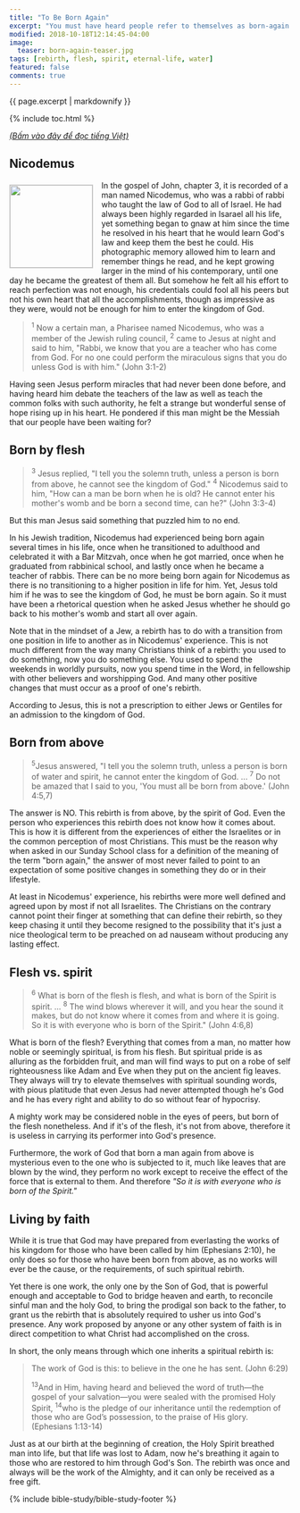 ```yaml
---
title: "To Be Born Again"
excerpt: "You must have heard people refer to themselves as born-again Christians, but what does it really mean to be born again?"
modified: 2018-10-18T12:14:45-04:00
image:
  teaser: born-again-teaser.jpg
tags: [rebirth, flesh, spirit, eternal-life, water] 
featured: false
comments: true
---
```


{{ page.excerpt | markdownify }}

{% include toc.html %}

<a href="{{ site.url }}{% post_url articles-viet/2018-06-22-To-Be-Born-Again-Viet %}"><em>(Bấm vào đây để đọc tiếng Việt)</em></a>

## Nicodemus
<img alt src="{{ site.url }}/assets/images/born-again-teaser.jpg" style="border: 1px solid #cccccc; margin: 7px 15px 0px 0px; max-width: 100%; height: 148px; padding: 0px; float: left;">
In the gospel of John, chapter 3, it is recorded of a man named Nicodemus, who was a rabbi of rabbi who taught the law of God to all of Israel. He had always been highly regarded in Isarael all his life, yet something began to gnaw at him since the time he resolved in his heart that he would learn God's law and keep them the best he could. His photographic memory allowed him to learn and remember things he read, and he kept growing larger in the mind of his contemporary, until one day he became the greatest of them all. But somehow he felt all his effort to reach perfection was not enough, his credentials could fool all his peers but not his own heart that all the accomplishments, though as impressive as they were, would not be enough for him to enter the kingdom of God.

> <sup>1</sup> Now a certain man, a Pharisee named Nicodemus, who was a member of the Jewish ruling council,  <sup>2</sup> came to Jesus at night and said to him, "Rabbi, we know that you are a teacher who has come from God. For no one could perform the miraculous signs that you do unless God is with him." (John 3:1-2)

Having seen Jesus perform miracles that had never been done before, and having heard him debate the teachers of the law as well as teach the common folks with such authority, he felt a strange but wonderful sense of hope rising up in his heart. He pondered if this man might be the Messiah that our people have been waiting for?

## Born by flesh

> <sup>3</sup> Jesus replied, "I tell you the solemn truth, unless a person is born from above, he cannot see the kingdom of God."  <sup>4</sup> Nicodemus said to him, "How can a man be born when he is old? He cannot enter his mother's womb and be born a second time, can he?" (John 3:3-4)

But this man Jesus said something that puzzled him to no end.

In his Jewish tradition, Nicodemus had experienced being born again several times in his life, once when he transitioned to adulthood and celebrated it with a Bar Mitzvah, once when he got married, once when he graduated from rabbinical school, and lastly once when he became a teacher of rabbis. There can be no more being born again for Nicodemus as there is no transitioning to a higher position in life for him. Yet, Jesus told him if he was to see the kingdom of God, he must be born again. So it must have been a rhetorical question when he asked Jesus whether he should go back to his mother's womb and start all over again.

Note that in the mindset of a Jew, a rebirth has to do with a transition from one position in life to another as in Nicodemus' experience. This is not much different from the way many Christians think of a rebirth: you used to do something, now you do something else. You used to spend the weekends in worldly pursuits, now you spend time in the Word, in fellowship with other believers and worshipping God. And many other positive changes that must occur as a proof of one's rebirth.



According to Jesus, this is not a prescription to either Jews or Gentiles for an admission to the kingdom of God.

## Born from above

>  <sup>5</sup>Jesus answered, "I tell you the solemn truth, unless a person is born of water and spirit, he cannot enter the kingdom of God.  ...  <sup>7</sup> Do not be amazed that I said to you, 'You must all be born from above.' (John 4:5,7)

The answer is NO. This rebirth is from above, by the spirit of God. Even the person who experiences this rebirth does not know how it comes about. This is how it is different from the experiences of either the Israelites or in the common perception of most Christians. This must be the reason why when asked in our Sunday School class for a definition of the meaning of the term "born again," the answer of most never failed to point to an expectation of some positive changes in something they do or in their lifestyle.

At least in Nicodemus' experience, his rebirths were more well defined and agreed upon by most if not all Israelites. The Christians on the contrary cannot point their finger at something that can define their rebirth, so they keep chasing it until they become resigned to the possibility that it's just a nice theological term to be preached on ad nauseam without producing any lasting effect.

## Flesh vs. spirit

>  <sup>6</sup> What is born of the flesh is flesh, and what is born of the Spirit is spirit. ...  <sup>8</sup> The wind blows wherever it will, and you hear the sound it makes, but do not know where it comes from and where it is going. So it is with everyone who is born of the Spirit." (John 4:6,8)

What is born of the flesh? Everything that comes from a man, no matter how noble or seemingly spiritual, is from his flesh. But spiritual pride is as alluring as the forbidden fruit, and man will find ways to put on a robe of self righteousness like Adam and Eve when they put on the ancient fig leaves. They always will try to elevate themselves with spiritual sounding words, with pious platitude that even Jesus had never attempted though he's God and he has every right and ability to do so without fear of hypocrisy.

A mighty work may be considered noble in the eyes of peers, but born of the flesh nonetheless. And if it's of the flesh, it's not from above, therefore it is useless in carrying its performer into God's presence.

Furthermore, the work of God that born a man again from above is mysterious even to the one who is subjected to it, much like leaves that are blown by the wind, they perform no work except to receive the effect of the force that is external to them. And therefore *"So it is with everyone who is born of the Spirit."*

## Living by faith

While it is true that God may have prepared from everlasting the works of his kingdom for those who have been called by him (Ephesians 2:10), he only does so for those who have been born from above, as no works will ever be the cause, or the requirements, of such spiritual rebirth.

Yet there is one work, the only one by the Son of God, that is powerful enough and acceptable to God to bridge heaven and earth, to reconcile sinful man and the holy God, to bring the prodigal son back to the father, to grant us the rebirth that is absolutely required to usher us into God's presence. Any work proposed by anyone or any other system of faith is in direct competition to what Christ had accomplished on the cross.

In short, the only means through which one inherits a spiritual rebirth is:

> The work of God is this: to believe in the one he has sent. (John 6:29)
>
> <sup>13</sup>And in Him, having heard and believed the word of truth—the gospel of your salvation—you were sealed with the promised Holy Spirit, <sup>14</sup>who is the pledge of our inheritance until the redemption of those who are God’s possession, to the praise of His glory. (Ephesians 1:13-14)

Just as at our birth at the beginning of creation, the Holy Spirit breathed man into life, but that life was lost to Adam, now he's breathing it again to those who are restored to him through God's Son. The rebirth was once and always will be the work of the Almighty, and it can only be received as a free gift.

{% include bible-study/bible-study-footer %}
